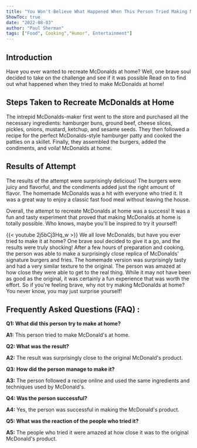 ```yaml
---
title: "You Won't Believe What Happened When This Person Tried Making McDonalds at Home!"
ShowToc: true 
date: "2022-08-03"
author: "Paul Sherman" 
tags: ["Food", Cooking","Humor", Entertainment"]
---
```

## Introduction

Have you ever wanted to recreate McDonalds at home? Well, one brave soul decided to take on the challenge and see if it was possible Read on to find out what happened when they tried to make McDonalds at home!

## Steps Taken to Recreate McDonalds at Home

The intrepid McDonalds-maker first went to the store and purchased all the necessary ingredients: hamburger buns, ground beef, cheese slices, pickles, onions, mustard, ketchup, and sesame seeds. They then followed a recipe for the perfect McDonalds-style hamburger patty and cooked the patties on a skillet. Finally, they assembled the burgers, added the condiments, and voila! McDonalds at home.

## Results of Attempt

The results of the attempt were surprisingly delicious! The burgers were juicy and flavorful, and the condiments added just the right amount of flavor. The homemade McDonalds was a hit with everyone who tried it. It was a great way to enjoy a classic fast food meal without leaving the house. 

Overall, the attempt to recreate McDonalds at home was a success! It was a fun and tasty experiment that proved that making McDonalds at home is totally possible. Who knows, maybe you'll be inspired to try it yourself!

{{< youtube 2j5bCj3Hq_w >}} 
We all love McDonalds, but have you ever tried to make it at home? One brave soul decided to give it a go, and the results were truly shocking! After a few hours of preparation and cooking, the person was able to make a surprisingly close replica of McDonalds' signature burgers and fries. The homemade version was surprisingly tasty and had a very similar texture to the original. The person was amazed at how close they were able to get to the real thing. While it may not have been as good as the original, it was certainly a fun experience that was worth the effort. So if you're feeling brave, why not try making McDonalds at home? You never know, you may just surprise yourself!

## Frequently Asked Questions (FAQ) :
**Q1: What did this person try to make at home?**

**A1:** This person tried to make McDonald's at home.

**Q2: What was the result?**

**A2:** The result was surprisingly close to the original McDonald's product.

**Q3: How did the person manage to make it?**

**A3:** The person followed a recipe online and used the same ingredients and techniques used by McDonald's.

**Q4: Was the person successful?**

**A4:** Yes, the person was successful in making the McDonald's product.

**Q5: What was the reaction of the people who tried it?**

**A5:** The people who tried it were amazed at how close it was to the original McDonald's product.



